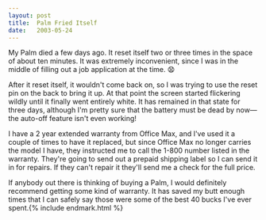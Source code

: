 ```yaml
---
layout:	post
title:	Palm Fried Itself
date:	2003-05-24
---
```


My Palm died a few days ago. It reset itself two or three times in the space of about ten minutes. It was extremely inconvenient, since I was in the middle of filling out a job application at the time. 😧

After it reset itself, it wouldn't come back on, so I was trying to use the reset pin on the back to bring it up. At that point the screen started flickering wildly until it finally went entirely white. It has remained in that state for three days, although I'm pretty sure that the battery must be dead by now—the auto-off feature isn't even working!

I have a 2 year extended warranty from Office Max, and I've used it a couple of times to have it replaced, but since Office Max no longer carries the model I have, they instructed me to call the 1-800 number listed in the warranty. They're going to send out a prepaid shipping label so I can send it in for repairs. If they can't repair it they'll send me a check for the full price.

If anybody out there is thinking of buying a Palm, I would definitely recommend getting some kind of warranty. It has saved my butt enough times that I can safely say those were some of the best 40 bucks I've ever spent.{% include endmark.html %}